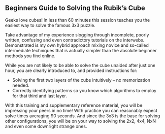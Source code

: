 ## Beginners Guide to Solving the Rubik’s Cube
Geeks love cubes! In less than 60 minutes this session teaches you the easiest way to solve the famous 3x3 puzzle. 

Take advantage of my experience slogging through incomplete, poorly written, confusing and even contradictory 
tutorials on the interwebs. Demonstrated is my own hybrid approach mixing novice and so-called intermediate 
techniques that is actually simpler than the absolute beginner methods you find online.

While you are not likely to be able to solve the cube unaided after just one hour, you are clearly introduced to,
and provided instructions for:
*	Solving the first two layers of the cube intuitively – no memorization needed.
* Correctly identifying patterns so you know which algorithms to employ for that third and last layer.

With this training and supplementary reference material, you will be impressing your peers in no time! 
With practice you can reasonably expect solve times averaging 90 seconds. And since the 3x3 is the base for 
solving other configurations, you will be on your way to solving the 2x2, 4x4, NxN and even some downright strange ones.
